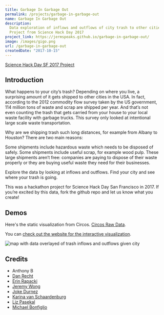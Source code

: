 ```yaml
---
title: Garbage In Garbage Out
permalink: /projects/garbage-in-garbage-out
name: Garbage In Garbage Out
description:
  Data exploration of inflows and outflows of city trash to other cities. Data from the US Commodities Survey from 2012.
  Project from Science Hack Day 2017
project_link: https://jermspeaks.github.io/garbage-in-garbage-out/
image: /images/gigo.png
url: /garbage-in-garbage-out
createdDate: "2017-10-15"
---
```


[Science Hack Day SF 2017 Project](https://sf.sciencehackday.org/hacks-2017/#hack_10)

## Introduction

What happens to your city’s trash? Depending on where you live, a surprising amount of it gets shipped to other cities in the USA. In fact, according to the 2012 commodity flow survey taken by the US government, 114 million tons of waste and scrap are shipped per year. And that’s not even counting the trash that gets carried from your house to your local waste facility with garbage trucks. This survey only looked at intentional large scale waste transportation.

Why are we shipping trash such long distances, for example from Albany to Houston? There are two main reasons:

Some shipments include hazardous waste which needs to be disposed of safely.
Some shipments include useful scrap, for example wood pulp.
These large shipments aren’t free: companies are paying to dispose of their waste properly or they are buying useful waste they need for their businesses.

Explore the data by looking at inflows and outflows. Find your city and see where your trash is going.

This was a hackathon project for Science Hack Day San Francisco in 2017. If you’re excited by this data, fork the github repo and let us know what you create!

## Demos

Here's the static visualization from Circos. [Circos Raw Data](https://mkweb.bcgsc.ca/tableviewer/).

You can [check out the website for the interactive visualization](https://jermspeaks.github.io/garbage-in-garbage-out/).

<img src="/images/gigo.png" alt="map with data overlayed of trash inflows and outflows given city"/>

## Credits

- Anthony B
- [Dan Recht](twitter.com/DanielRecht)
- [Erin Rapacki](twitter.com/RobotDiva)
- [Jeremy Wong](github.com/jermspeaks)
- [Joke Durnez](twitter.com/JokeDurnez)
- [Karina van Schaardenburg](twitter.com/kvanscha)
- [Liz Pasekal](https://www.lizpasekal.com/)
- [Michael Bonfiglio](twitter.com/michaelbonbon)
